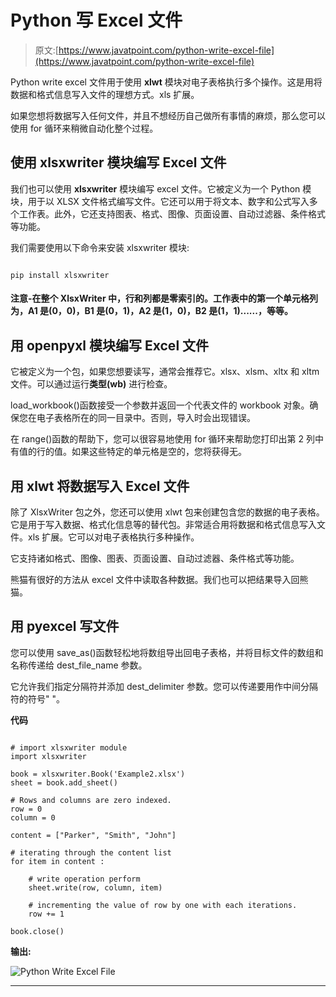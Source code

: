 # Python 写 Excel 文件

> 原文:[https://www.javatpoint.com/python-write-excel-file](https://www.javatpoint.com/python-write-excel-file)

Python write excel 文件用于使用 **xlwt** 模块对电子表格执行多个操作。这是用将数据和格式信息写入文件的理想方式。xls 扩展。

如果您想将数据写入任何文件，并且不想经历自己做所有事情的麻烦，那么您可以使用 for 循环来稍微自动化整个过程。

## 使用 xlsxwriter 模块编写 Excel 文件

我们也可以使用 **xlsxwriter** 模块编写 excel 文件。它被定义为一个 Python 模块，用于以 XLSX 文件格式编写文件。它还可以用于将文本、数字和公式写入多个工作表。此外，它还支持图表、格式、图像、页面设置、自动过滤器、条件格式等功能。

我们需要使用以下命令来安装 xlsxwriter 模块:

```

pip install xlsxwriter   

```

#### 注意-在整个 XlsxWriter 中，行和列都是零索引的。工作表中的第一个单元格列为，A1 是(0，0)，B1 是(0，1)，A2 是(1，0)，B2 是(1，1)......，等等。

## 用 openpyxl 模块编写 Excel 文件

它被定义为一个包，如果您想要读写，通常会推荐它。xlsx、xlsm、xltx 和 xltm 文件。可以通过运行**类型(wb)** 进行检查。

load_workbook()函数接受一个参数并返回一个代表文件的 workbook 对象。确保您在电子表格所在的同一目录中。否则，导入时会出现错误。

在 range()函数的帮助下，您可以很容易地使用 for 循环来帮助您打印出第 2 列中有值的行的值。如果这些特定的单元格是空的，您将获得无。

## 用 xlwt 将数据写入 Excel 文件

除了 XlsxWriter 包之外，您还可以使用 xlwt 包来创建包含您的数据的电子表格。它是用于写入数据、格式化信息等的替代包。非常适合用将数据和格式信息写入文件。xls 扩展。它可以对电子表格执行多种操作。

它支持诸如格式、图像、图表、页面设置、自动过滤器、条件格式等功能。

熊猫有很好的方法从 excel 文件中读取各种数据。我们也可以把结果导入回熊猫。

## 用 pyexcel 写文件

您可以使用 save_as()函数轻松地将数组导出回电子表格，并将目标文件的数组和名称传递给 dest_file_name 参数。

它允许我们指定分隔符并添加 dest_delimiter 参数。您可以传递要用作中间分隔符的符号" "。

**代码**

```

# import xlsxwriter module   
import xlsxwriter   

book = xlsxwriter.Book('Example2.xlsx')   
sheet = book.add_sheet()   

# Rows and columns are zero indexed.   
row = 0  
column = 0  

content = ["Parker", "Smith", "John"]   

# iterating through the content list   
for item in content :   

    # write operation perform   
    sheet.write(row, column, item)   

    # incrementing the value of row by one with each iterations.   
    row += 1  

book.close()   

```

**输出:**

![Python Write Excel File](../Images/e6611a713395d80bdc84551db2e656c3.png)

* * *